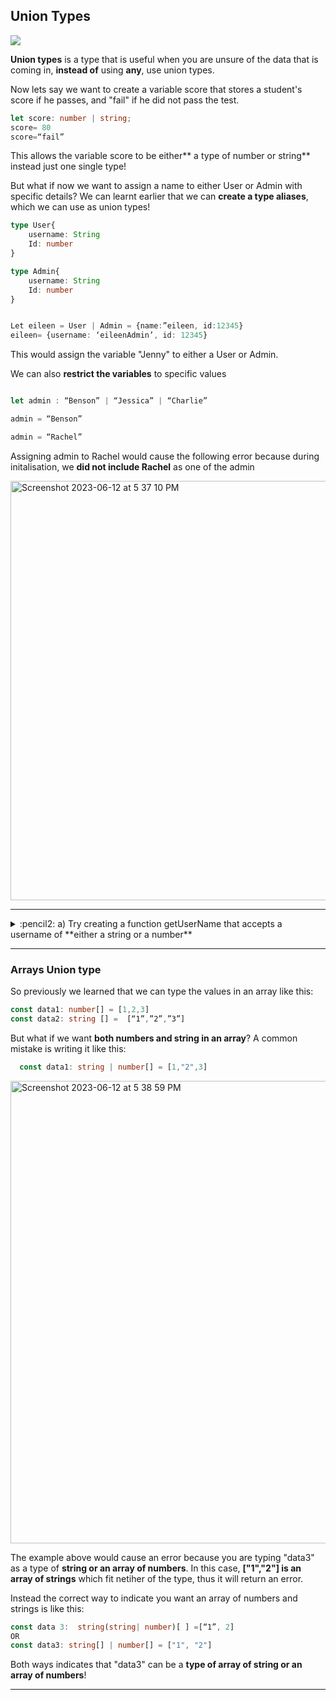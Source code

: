 
## Union Types
![](https://media.giphy.com/media/cIWwi5umxQRNOwrJm4/giphy.gif)

**Union types** is a type that is useful when you are unsure of the data that is coming in, **instead of** using **any**, use union types.

Now lets say we want to create a variable score that stores a student's score if he passes, and "fail" if he did not pass the test.

```typescript
let score: number | string;
score= 80
score=“fail”
```
This allows the variable score to be either** a type of number or string** instead just one single type!

But what if now we want to assign a name to either User or Admin with specific details? We can learnt earlier that we can **create a type aliases**, which we can use as union types! 

```typescript
type User{
	username: String
	Id: number
}

type Admin{
	username: String
	Id: number
}


Let eileen = User | Admin = {name:”eileen, id:12345}
eileen= {username: ‘eileenAdmin’, id: 12345}
```

This would assign the variable "Jenny" to either a User or Admin.

We can also **restrict the variables** to specific values 

```typescript

let admin : “Benson” | “Jessica” | “Charlie”

admin = “Benson” 

admin = “Rachel”
```
Assigning admin to Rachel would cause the following error because during initalisation, we **did not include Rachel** as one of the admin

<img width="671" alt="Screenshot 2023-06-12 at 5 37 10 PM" src="https://github.com/Eileenpngg/TypeScript-Bonus-Class/assets/77367030/e3240f5e-70eb-4a26-9402-10c03ad28327">

---

<details>
<summary> :pencil2: a) Try creating a function getUserName that accepts a username of **either a string or a number**</summary>
<br>
```typescript
function getUserName(username: number | string){
	return username
}

getUserName(3)
getUserName("Jackson") 
```
This way, either a value of type number and string can be passed in as a parameter into the function as oppose to a single type of value previously
</details>

---
---

<details>
<summary> :pencil2: b) In the getUserName function try to apply a string method to it, do you think its possible? </summary>
<br>
No, you will get an error because there is a potential** the value might be a number**.
	
```typescript
function getUserName(username: number | string){
	const newUserName= username.toLowerCase() 
	return newUserName
}
getUserName(3)
getUserName("Jackson")
```
	
To get around it you can include an **if else statement** 
	
```typescript
function getUserName(username: number | string){
	if(typeof userName === "string"){
	const newUserName= username.toLowerCase() 
	return newUserName
	} else{
	return userName
	}
}
getUserName(3)
getUserName("Jackson")
```	
</details>

---

### Arrays Union type 

So previously we learned that we can type the values in an array like this: 
```typescript
const data1: number[] = [1,2,3]
const data2: string [] =  [“1”,”2”,”3”]
```

But what if we want **both numbers and string in an array**? A common mistake is writing it like this:

```typescript
  const data1: string | number[] = [1,"2",3]
```

<img width="740" alt="Screenshot 2023-06-12 at 5 38 59 PM" src="https://github.com/Eileenpngg/TypeScript-Bonus-Class/assets/77367030/3394fe43-3dd9-4f1a-af8b-b0d80583a0d2">

The example above would cause an error because you are typing "data3" as a type of **string or an array of numbers**. In this case, **["1","2"] is an array of strings** which fit netiher of the type, thus it will return an error.

Instead the correct way to indicate you want an array of numbers and strings is like this: 

```typescript
const data 3:  string(string| number)[ ] =[“1”, 2]
OR 
const data3: string[] | number[] = ["1", "2"] 
```
Both ways indicates that "data3" can be a **type of array of string or an array of numbers**!

---
